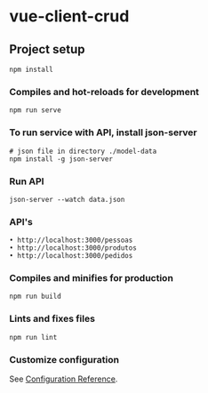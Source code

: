 # vue-client-crud

## Project setup
```
npm install
```

### Compiles and hot-reloads for development
```
npm run serve
```
### To run service with API, install json-server
```
# json file in directory ./model-data
npm install -g json-server
```
### Run API
```
json-server --watch data.json
```
### API's 
```
• http://localhost:3000/pessoas
• http://localhost:3000/produtos
• http://localhost:3000/pedidos
```

### Compiles and minifies for production
```
npm run build
```

### Lints and fixes files
```
npm run lint
```

### Customize configuration
See [Configuration Reference](https://cli.vuejs.org/config/).
